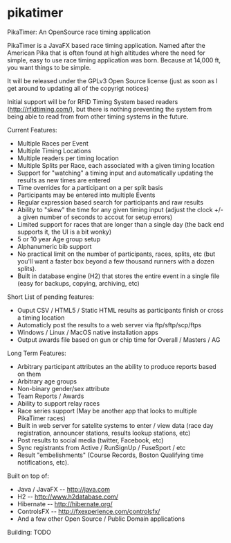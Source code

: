 # pikatimer
PikaTimer: An OpenSource race timing application

PikaTimer is a JavaFX based race timing application. Named after the American Pika that is often found at high altitudes where the need for simple, easy to use race timing application was born. Because at 14,000 ft, you want things to be simple.

It will be released under the GPLv3 Open Source license (just as soon as I get around to updating all of the copyrigt notices)

Initial support will be for RFID Timing System based readers (http://rfidtiming.com/), but there is nothing preventing the system from being able to read from from other timing systems in the future.

Current Features:
* Multiple Races per Event
* Multiple Timing Locations
* Multiple readers per timing location
* Multiple Splits per Race, each associated with a given timing location
* Support for "watching" a timing input and automatically updating the results as new times are entered
* Time overrides for a participant on a per split basis
* Participants may be entered into multiple Events
* Regular expression based search for participants and raw results
* Ability to "skew" the time for any given timing input (adjust the clock +/- a given number of seconds to accout for setup errors)
* Limited support for races that are longer than a single day (the back end supports it, the UI is a bit wonky)
* 5 or 10 year Age group setup
* Alphanumeric bib support
* No practical limit on the number of participants, races, splits, etc (but you'll want a faster box beyond a few thousand runners with a dozen splits).
* Built in database engine (H2) that stores the entire event in a single file (easy for backups, copying, archiving, etc)

Short List of pending features:
* Ouput CSV / HTML5 / Static HTML results as participants finish or cross a timing location
* Automaticly post the results to a web server via ftp/sftp/scp/ftps
* Windows / Linux / MacOS native installation apps
* Output awards file based on gun or chip time for Overall / Masters / AG

Long Term Features:
* Arbitrary participant attributes an the ability to produce reports based on them
* Arbitrary age groups
* Non-binary gender/sex attribute
* Team Reports / Awards
* Ability to support relay races
* Race series support (May be another app that looks to multiple PikaTimer races)
* Built in web server for satelite systems to enter / view data (race day registration, announcer stations, results lookup stations, etc)
* Post results to social media (twitter, Facebook, etc)
* Sync registrants from Active / RunSignUp / FuseSport / etc
* Result "embelishments" (Course Records, Boston Qualifying time notifications, etc).

Built on top of:
* Java / JavaFX -- http://java.com
* H2 -- http://www.h2database.com/
* Hibernate -- http://hibernate.org/
* ControlsFX -- http://fxexperience.com/controlsfx/
* And a few other Open Source / Public Domain applications

Building: TODO
